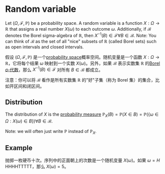 # Random variable

Let $(\Omega, \mathcal{F}, \mathbb{P})$ be a probability space. A random variable is a function $X: \Omega \rightarrow \mathbb{R}$ that assigns a real number $X(\omega)$ to each outcome $\omega$. Additionally, if $\mathcal{B}$ denotes the Borel sigma-algebra of $\mathbb{R}$, then $X^{-1}(B) \in \mathcal{F} \forall B \in \mathcal{B}$. Note: You can think of $\mathcal{B}$ as the set of all "nice" subsets of $\mathbb{R}$ (called Borel sets) such as open intervals and closed intervals.

假设 $(\Omega, \mathcal{F}, \mathbb{P})$ 是一个[probability space](Probability.md#Probability%20space)概率空间。随机变量是一个函数 $X: \Omega \rightarrow \mathbb{R}$，它将每个结果 $\omega$ 映射到一个实数 $X(\omega)$。另外，如果 $\mathcal{B}$ 表示实数集 $\mathbb{R}$ 的[Borel σ-代数](../../1.%20Pure%20mathematics/Mathematical%20analysis/Measure%20theory/Borel%20set.md#Borel%20algebra)，那么 $X^{-1}(B) \in \mathcal{F}$ 对所有 $B \in \mathcal{B}$ 都成立。

注意：你可以将 $\mathcal{B}$ 看作是所有实数集 $\mathbb{R}$ 的"好"子集（称为 Borel 集）的集合，比如开区间和闭区间。


## Distribution

The distribution of $X$ is the [probability measure](Probability%20measure.md) $\mathbb{P}_X(B)=\mathbb{P}(X \in B) =\mathbb{P}(\{\omega \in \Omega: X(\omega) \in B\}) \forall B \in \mathcal{B}$. 

Note: we will often just write $\mathbb{P}$ instead of $\mathbb{P}_X$.

## Example

抛掷一枚硬币十次。序列中的正面朝上的次数是一个随机变量 $X(\omega)$。如果 $\omega=H$ HHHHTTTTT，那么 $X(\omega)=5$。